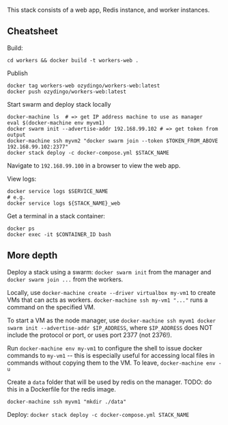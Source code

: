 This stack consists of a web app, Redis instance, and worker instances.

## Cheatsheet

Build:

```
cd workers && docker build -t workers-web .
```

Publish

```
docker tag workers-web ozydingo/workers-web:latest
docker push ozydingo/workers-web:latest
```

Start swarm and deploy stack locally

```
docker-machine ls  # => get IP address machine to use as manager
eval $(docker-machine env myvm1)
docker swarm init --advertise-addr 192.168.99.102 # => get token from output
docker-machine ssh myvm2 "docker swarm join --token $TOKEN_FROM_ABOVE 192.168.99.102:2377"
docker stack deploy -c docker-compose.yml $STACK_NAME
```

Navigate to `192.168.99.100` in a browser to view the web app.

View logs:

```
docker service logs $SERVICE_NAME
# e.g.
docker service logs ${STACK_NAME}_web
```

Get a terminal in a stack container:

```
docker ps
docker exec -it $CONTAINER_ID bash
```

## More depth

Deploy a stack using a swarm: `docker swarm init` from the manager and `docker swarm join ...` from the workers.

Locally, use `docker-machine create --driver virtualbox my-vm1` to create VMs that can acts as workers. `docker-machine ssh my-vm1 "..."` runs a command on the specified VM.

To start a VM as the node manager, use `docker-machine ssh myvm1 docker swarm init --advertise-addr $IP_ADDRESS`, where `$IP_ADDRESS` does NOT include the protocol or port, or uses port 2377 (not 2376!).

Run `docker-machine env my-vm1` to configure the shell to issue docker commands to `my-vm1` -- this is especially useful for accessing local files in commands without copying them to the VM. To leave, `docker-machine env -u`

Create a `data` folder that will be used by redis on the manager. TODO: do this in a Dockerfile for the redis image.

```
docker-machine ssh myvm1 "mkdir ./data"
```

Deploy: `docker stack deploy -c docker-compose.yml STACK_NAME`
